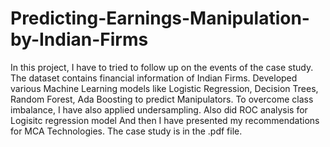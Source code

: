 # Predicting-Earnings-Manipulation-by-Indian-Firms
In this project, I have to tried to follow up on the events of the case study. The dataset contains financial information of Indian Firms.
Developed various Machine Learning models like Logistic Regression, Decision Trees, Random Forest, Ada Boosting to predict Manipulators.
To overcome class imbalance, I have also applied undersampling. Also did ROC analysis for Logisitc regression model
And then I have presented my recommendations for MCA Technologies.
The case study is in the .pdf file.

